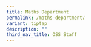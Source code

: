 ```yaml
---
title: Maths Department
permalink: /maths-department/
variant: tiptap
description: ""
third_nav_title: OSS Staff
---
```

